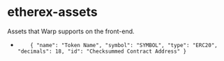 # etherex-assets

Assets that Warp supports on the front-end.

- `    {
  "name": "Token Name",
  "symbol": "SYMBOL",
  "type": "ERC20",
  "decimals": 18,
  "id": "Checksummed Contract Address"
}`
